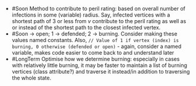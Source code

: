 - #Soon Method to contribute to peril rating: based on overall number of infections in some (variable) radius. Say, infected vertices with a shortest path of 3 or less from $v$ contribute to the peril rating as well as or instead of the shortest path to the closest infected vertex.
- #Soon  -> open; 1 -> defended; 2 -> burning. Consider making these values named constants. Also, `// Value of 1 if vertex (index) is burning, 0 otherwise (defended or open)` - again, consider a named variable, makes code easier to come back to and understand later
- #LongTerm Optimise how we determine burning: especially in cases with relatively little burning, it may be faster to maintain a list of burning vertices (class attribute?) and traverse it instead/in addition to traversing the whole state.